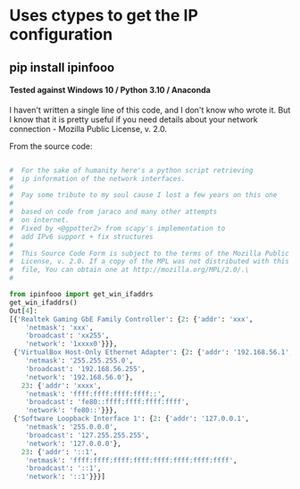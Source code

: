 # Uses ctypes to get the IP configuration

## pip install ipinfooo

#### Tested against Windows 10 / Python 3.10 / Anaconda


I haven't written a single line of this code, and I don't know who wrote it. But I know that it is pretty useful if you need details about your network connection - Mozilla Public License, v. 2.0.

From the source code:

```python

#  For the sake of humanity here's a python script retrieving
#  ip information of the network interfaces.
#
#  Pay some tribute to my soul cause I lost a few years on this one
#
#  based on code from jaraco and many other attempts
#  on internet.
#  Fixed by <@gpotter2> from scapy's implementation to
#  add IPv6 support + fix structures
#
#  This Source Code Form is subject to the terms of the Mozilla Public
#  License, v. 2.0. If a copy of the MPL was not distributed with this
#  file, You can obtain one at http://mozilla.org/MPL/2.0/.\
#
```


```python
from ipinfooo import get_win_ifaddrs
get_win_ifaddrs()
Out[4]: 
[{'Realtek Gaming GbE Family Controller': {2: {'addr': 'xxx',
    'netmask': 'xxx',
    'broadcast': 'xx255',
    'network': '1xxxx0'}}},
 {'VirtualBox Host-Only Ethernet Adapter': {2: {'addr': '192.168.56.1',
    'netmask': '255.255.255.0',
    'broadcast': '192.168.56.255',
    'network': '192.168.56.0'},
   23: {'addr': 'xxxx',
    'netmask': 'ffff:ffff:ffff:ffff::',
    'broadcast': 'fe80::ffff:ffff:ffff:ffff',
    'network': 'fe80::'}}},
 {'Software Loopback Interface 1': {2: {'addr': '127.0.0.1',
    'netmask': '255.0.0.0',
    'broadcast': '127.255.255.255',
    'network': '127.0.0.0'},
   23: {'addr': '::1',
    'netmask': 'ffff:ffff:ffff:ffff:ffff:ffff:ffff:ffff',
    'broadcast': '::1',
    'network': '::1'}}}]
```